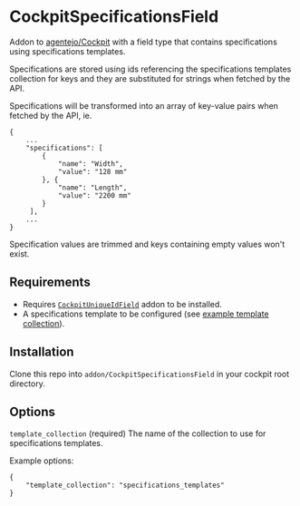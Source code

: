 # CockpitSpecificationsField
Addon to [agentejo/Cockpit](https://github.com/agentejo/cockpit) with a field type that contains specifications using specifications templates.

Specifications are stored using ids referencing the specifications templates collection for keys and they are substituted for strings when fetched by the API.

Specifications will be transformed into an array of key-value pairs when fetched by the API, ie.
```
{
    ...
    "specifications": [
        {
            "name": "Width",
            "value": "128 mm"
        }, {
            "name": "Length",
            "value": "2200 mm"
        }
     ],
    ...
}
```
Specification values are trimmed and keys containing empty values won't exist. 

## Requirements
* Requires [`CockpitUniqueIdField`](https://github.com/Pervanovo/CockpitUniqueIdField) addon to be installed.
* A specifications template to be configured (see [example template collection](example_template_collection/specifications_templates.collection.php)). 

## Installation
Clone this repo into `addon/CockpitSpecificationsField` in your cockpit root directory.

## Options
`template_collection` (required) The name of the collection to use for specifications templates.

Example options:
```
{
    "template_collection": "specifications_templates"
}
```